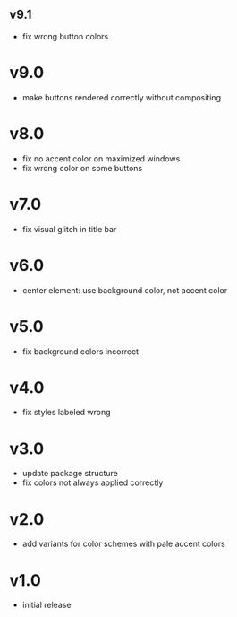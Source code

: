 

## v9.1

- fix wrong button colors

# v9.0

- make buttons rendered correctly without compositing

# v8.0

- fix no accent color on maximized windows
- fix wrong color on some buttons

# v7.0

- fix visual glitch in title bar

# v6.0

- center element: use background color, not accent color

# v5.0

- fix background colors incorrect

# v4.0

- fix styles labeled wrong

# v3.0

- update package structure
- fix colors not always applied correctly

# v2.0

-  add variants for color schemes with pale accent colors

# v1.0

- initial release
